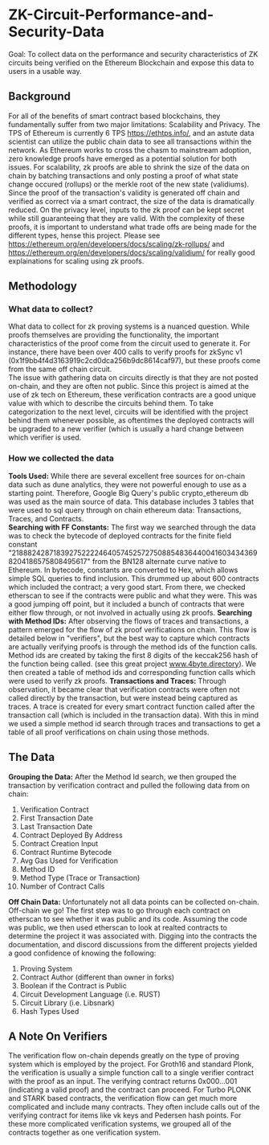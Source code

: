 # ZK-Circuit-Performance-and-Security-Data
Goal: To collect data on the performance and security characteristics of ZK circuits being verified on the Ethereum Blockchain and expose this data to users in a usable way.

## Background
For all of the benefits of smart contract based blockchains, they fundamentally suffer from two major limitations: Scalability and Privacy.  The TPS of Ethereum is currently 6 TPS https://ethtps.info/, and an astute data scientist can utilize the public chain data to see all transactions within the network. As Ethereum works to cross the chasm to mainstream adoption, zero knowledge proofs have emerged as a potential solution for both issues. For scalability, zk proofs are able to shrink the size of the data on chain by batching transactions and only posting a proof of what state change occured (rollups) or the merkle root of the new state (validiums).  Since the proof of the transaction's validity is generated off chain and verified as correct via a smart contract, the size of the data is dramatically reduced.  On the privacy level, inputs to the zk proof can be kept secret while still guaranteeing that they are valid.  With the complexity of these proofs, it is important to understand what trade offs are being made for the different types, hense this project.  Please see https://ethereum.org/en/developers/docs/scaling/zk-rollups/ and https://ethereum.org/en/developers/docs/scaling/validium/ for really good explainations for scaling using zk proofs.
## **Methodology**
### What data to collect?
What data to collect for zk proving systems is a nuanced question.  While proofs themselves are providing the functionality, the important characteristics of the proof come from the circuit used to generate it.  For instance, there have been over 400 calls to verify proofs for zkSync v1 (0x1f9bb4f4d3163919c2cd0dca256b9dc8614caf97), but these proofs come from the same off chain circuit.  
The issue with gathering data on circuits directly is that they are not posted on-chain, and they are often not public.  Since this project is aimed at the use of zk tech on Ethereum, these verification contracts are a good unique value with which to describe the circuits behind them.
To take categorization to the next level, circuits will be identified with the project behind them whenever possible, as oftentimes the deployed contracts will be upgraded to a new verifier (which is usually a hard change between which verifier is used.
### How we collected the data
**Tools Used:**  While there are several excellent free sources for on-chain data such as dune analytics, they were not powerful enough to use as a starting point.  Therefore, Google Big Query's public crypto_ethereum db was used as the main source of data.  This database includes 3 tables that were used to sql query through on chain ethereum data: Transactions, Traces, and Contracts.  
**Searching with FF Constants:** The first way we searched through the data was to check the bytecode of deployed contracts for the finite field constant "21888242871839275222246405745257275088548364400416034343698204186575808495617" from the BN128 alternate curve native to Ethereum. In bytecode, constants are converted to Hex, which allows simple SQL queries to find inclusion. This drummed up about 600 contracts which included the contract; a very good start.  From there, we checked etherscan to see if the contracts were public and what they were. This was a good jumping off point, but it included a bunch of contracts that were either flow through, or not involved in actually using zk proofs.
**Searching with Method IDs:** After observing the flows of traces and transactions, a pattern emerged for the flow of zk proof verifications on chain. This flow is detailed below in "verifiers", but the best way to capture which contracts are actually verifying proofs is through the method ids of the function calls. Method ids are created by taking the first 8 digits of the keccak256 hash of the function being called. (see this great project www.4byte.directory). We then created a table of method ids and corresponding function calls which were used to verify zk proofs.
**Transactions and Traces:** Through observation, it became clear that verification contracts were often not called directly by the transaction, but were instead being captured as traces.  A trace is created for every smart contract function called after the transaction call (which is included in the transaction data). With this in mind we used a simple method id search through traces and transactions to get a table of all proof verifications on chain using those methods.
## The Data
**Grouping the Data:** After the Method Id search, we then grouped the transaction by verification contract and pulled the following data from on chain:
1. Verification Contract
2. First Transaction Date
3. Last Transaction Date
4. Contract Deployed By Address
5. Contract Creation Input
6. Contract Runtime Bytecode
7. Avg Gas Used for Verification
8. Method ID
9. Method Type (Trace or Transaction)
10. Number of Contract Calls

**Off Chain Data:** Unfortunately not all data points can be collected on-chain. Off-chain we go! The first step was to go through each contract on etherscan to see whether it was public and its code. Assuming the code was public, we then used etherscan to look at realted contracts to determine the project it was associated with. Digging into the contracts the documentation, and discord discussions from the different projects yielded a good confidence of knowing the following:
1. Proving System
2. Contract Author (different than owner in forks)
3. Boolean if the Contract is Public
4. Circuit Development Language (i.e. RUST)
5. Circuit Library (i.e. Libsnark)
6. Hash Types Used



## **A Note On Verifiers**
The verification flow on-chain depends greatly on the type of proving system which is employed by the project.  For Groth16 and standard Plonk, the verification is usually a simple function call to a single verifier contract with the proof as an input.  The verifying contract returns 0x000...001 (indicating a valid proof) and the contract can proceed.  For Turbo PLONK and STARK based contracts, the verification flow can get much more complicated and include many contracts.  They often include calls out of the verifying contract for items like vk keys and Pedersen hash points. For these more complicated verification systems, we grouped all of the contracts together as one verification system.
